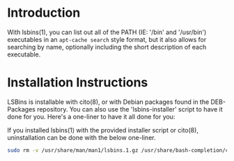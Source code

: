 # Introduction

With lsbins(1), you can list out all of the PATH (IE: '/bin' and '/usr/bin') executables in an `apt-cache search` style format, but it also allows for searching by name, optionally including the short description of each executable.

# Installation Instructions

LSBins is installable with cito(8), or with Debian packages found in the DEB-Packages repository. You can also use the 'lsbins-installer' script to have it done for you. Here's a one-liner to have it all done for you:

If you installed lsbins(1) with the provided installer script or cito(8), uninstallation can be done with the below one-liner.

```sh
sudo rm -v /usr/share/man/man1/lsbins.1.gz /usr/share/bash-completion/completions/lsbins /usr/bin/lsbins
```
